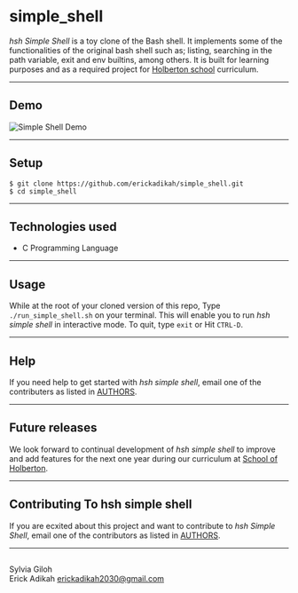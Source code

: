 # simple_shell  

*hsh Simple Shell* is a toy clone of the Bash shell. It implements some of the functionalities of the original bash shell such as; listing, searching in the path variable, exit and env builtins, among others. It is built for learning purposes and as a required project for [Holberton school](https://www.holbertonschool.com/) curriculum.

---

## Demo

![Simple Shell Demo](Demo/tty.gif)

---
## Setup  

 `$ git clone https://github.com/erickadikah/simple_shell.git`  
 `$ cd simple_shell`

---
## Technologies used  

- C Programming Language

---
## Usage  

While at the root of your cloned version of this repo, Type `./run_simple_shell.sh` on your terminal. This will enable you to run *hsh simple shell* in interactive mode. To quit, type `exit` or Hit `CTRL-D`.

---
## Help  

If you need help to get started with *hsh simple shell*, email one of the contributers as listed in [AUTHORS](https://github.com/erickadikah/simple_shell/blob/master/AUTHORS).

---
## Future releases  

We look forward to continual development of *hsh simple shell* to improve and add features for the next one year during our curriculum at [School of Holberton](https://www.holbertonschool.com/).

---
## Contributing To hsh simple shell  

If you are ecxited about this project and want to contribute to *hsh Simple Shell*, email one of the contributors as listed in [AUTHORS](https://github.com/erickadikah/simple_shell/blob/master/AUTHORS).

---
##
Sylvia Giloh  
Erick Adikah <erickadikah2030@gmail.com>

